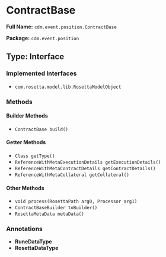 # ContractBase

**Full Name:** `cdm.event.position.ContractBase`

**Package:** `cdm.event.position`

## Type: Interface

### Implemented Interfaces

- `com.rosetta.model.lib.RosettaModelObject`

### Methods

#### Builder Methods

- `ContractBase build()`

#### Getter Methods

- `Class getType()`
- `ReferenceWithMetaExecutionDetails getExecutionDetails()`
- `ReferenceWithMetaContractDetails getContractDetails()`
- `ReferenceWithMetaCollateral getCollateral()`

#### Other Methods

- `void process(RosettaPath arg0, Processor arg1)`
- `ContractBaseBuilder toBuilder()`
- `RosettaMetaData metaData()`

### Annotations

- **RuneDataType**
- **RosettaDataType**

